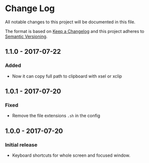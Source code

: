 # Change Log
All notable changes to this project will be documented in this file.

The format is based on [Keep a Changelog](http://keepachangelog.com/) 
and this project adheres to [Semantic Versioning](http://semver.org/).

## 1.1.0 - 2017-07-22
### Added
- Now it can copy full path to clipboard with xsel or xclip

## 1.0.1 - 2017-07-20
### Fixed
- Remove the file extensions `.sh` in the config


## 1.0.0 - 2017-07-20
### Initial release
- Keyboard shortcuts for whole screen and focused window.
